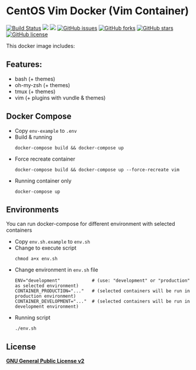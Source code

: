 # CentOS Vim Docker (Vim Container)
[![Build Status](https://travis-ci.org/zeroc0d3/centos-vim-test.svg?branch=master)](https://travis-ci.org/zeroc0d3/centos-vim-test) [![](https://images.microbadger.com/badges/image/zeroc0d3/centos-vim-test:latest.svg)](https://microbadger.com/images/zeroc0d3/centos-vim-test:latest "Layers") [![](https://images.microbadger.com/badges/version/zeroc0d3/centos-vim-test:latest.svg)](https://microbadger.com/images/zeroc0d3/centos-vim-test:latest "Version") [![GitHub issues](https://img.shields.io/github/issues/zeroc0d3/centos-vim-test.svg)](https://github.com/zeroc0d3/centos-vim-test/issues) [![GitHub forks](https://img.shields.io/github/forks/zeroc0d3/centos-vim-test.svg)](https://github.com/zeroc0d3/centos-vim-test/network) [![GitHub stars](https://img.shields.io/github/stars/zeroc0d3/centos-vim-test.svg)](https://github.com/zeroc0d3/centos-vim-test/stargazers) [![GitHub license](https://img.shields.io/badge/license-GPLv2-blue.svg)](https://raw.githubusercontent.com/zeroc0d3/centos-vim-test/master/LICENSE)

This docker image includes:

## Features:
* bash (+ themes)
* oh-my-zsh (+ themes)
* tmux (+ themes)
* vim (+ plugins with vundle & themes)

## Docker Compose
* Copy `env-example` to `.env`
* Build & running
  ```
  docker-compose build && docker-compose up
  ```
* Force recreate container
  ```
  docker-compose build && docker-compose up --force-recreate vim
  ```
* Running container only
  ```
  docker-compose up
  ```

## Environments
You can run docker-compose for different environment with selected containers
* Copy `env.sh.example` to `env.sh`
* Change to execute script
  ```
  chmod a+x env.sh
  ```
* Change environment in `env.sh` file
  ```
  ENV="development"            # (use: "development" or "production" as selected environment)
  CONTAINER_PRODUCTION="..."   # (selected containers will be run in production environment)
  CONTAINER_DEVELOPMENT="..."  # (selected containers will be run in development environment)
  ```
* Running script
  ```
  ./env.sh
  ```

## License
[**GNU General Public License v2**](https://github.com/zeroc0d3/centos-vim-test/blob/master/LICENSE)